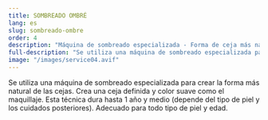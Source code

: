 ```yaml
---
title: SOMBREADO OMBRÉ
lang: es
slug: sombreado-ombre
order: 4
description: "Máquina de sombreado especializada - Forma de ceja más natural. Crea una ceja definida y color suave como el maquillaje."
full-description: "Se utiliza una máquina de sombreado especializada para crear la forma más natural de las cejas. Crea una ceja definida y color suave como el maquillaje. Esta técnica dura hasta 1 año y medio (depende del tipo de piel y los cuidados posteriores). Adecuado para todo tipo de piel y edad."
image: "/images/service04.avif"
---
```

Se utiliza una máquina de sombreado especializada para crear la forma más natural de las cejas. Crea una ceja definida y color suave como el maquillaje. Esta técnica dura hasta 1 año y medio (depende del tipo de piel y los cuidados posteriores). Adecuado para todo tipo de piel y edad.